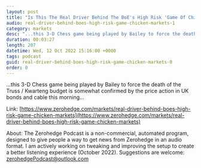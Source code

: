 ```yaml
---
layout: post
title: "Is This The Real Driver Behind The BoE's High Risk 'Game Of Chicken' With Markets?"
audio: real-driver-behind-boes-high-risk-game-chicken-markets-1
category: markets
desc: "...this 3-D Chess game being played by Bailey to force the death of the Truss / Kwarteng budget is somewhat confirmed by the price action in UK bonds and cable this morning..."
duration: 00:03:27
length: 207
datetime: Wed, 12 Oct 2022 15:16:00 +0000
tags: podcast
guid: real-driver-behind-boes-high-risk-game-chicken-markets-0
order: 0
---
```

...this 3-D Chess game being played by Bailey to force the death of the Truss / Kwarteng budget is somewhat confirmed by the price action in UK bonds and cable this morning...

Link: [https://www.zerohedge.com/markets/real-driver-behind-boes-high-risk-game-chicken-markets](https://www.zerohedge.com/markets/real-driver-behind-boes-high-risk-game-chicken-markets)

About: The Zerohedge Podcast is a non-commercial, automated program, designed to give people a way to get news from Zerohedge in an audio format.  I am actively working on tweaking and improving the setup to create a better listening experience (October 2022).  Suggestions are welcome: [zerohedgePodcast@outlook.com](mailto:zerohedgePodcast@outlook.com)